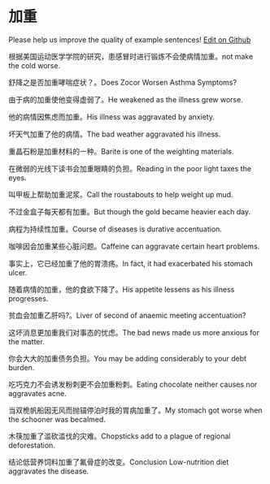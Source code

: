 # 加重

Please help us improve the quality of example sentences! [Edit on Github](https://github.com/jiyushe/jiyu-example-sentence-source/blob/main/chinese/jiazhong.md)

<p><span class="chinese">根据美国运动医学学院的研究，患感冒时进行锻炼不会使病情加重。</span><span class="english">not make the cold worse.</span></p>

<p><span class="chinese">舒降之是否加重哮喘症状？。</span><span class="english">Does Zocor Worsen Asthma Symptoms?</span></p>

<p><span class="chinese">由于病的加重使他变得虚弱了。</span><span class="english">He weakened as the illness grew worse.</span></p>

<p><span class="chinese">他的病情因焦虑而加重。</span><span class="english">His illness was aggravated by anxiety.</span></p>

<p><span class="chinese">坏天气加重了他的病情。</span><span class="english">The bad weather aggravated his illness.</span></p>

<p><span class="chinese">重晶石粉是加重材料的一种。</span><span class="english">Barite is one of the weighting materials.</span></p>

<p><span class="chinese">在微弱的光线下读书会加重眼睛的负担。</span><span class="english">Reading in the poor light taxes the eyes.</span></p>

<p><span class="chinese">叫甲板上帮助加重泥浆。</span><span class="english">Call the roustabouts to help weight up mud.</span></p>

<p><span class="chinese">不过金盒子每天都有加重。</span><span class="english">But though the gold became heavier each day.</span></p>

<p><span class="chinese">病程为持续性加重。</span><span class="english">Course of diseases is durative accentuation.</span></p>

<p><span class="chinese">咖啡因会加重某些心脏问题。</span><span class="english">Caffeine can aggravate certain heart problems.</span></p>

<p><span class="chinese">事实上，它已经加重了他的胃溃疡。</span><span class="english">In fact, it had exacerbated his stomach ulcer.</span></p>

<p><span class="chinese">随着病情的加重，他的食欲下降了。</span><span class="english">His appetite lessens as his illness progresses.</span></p>

<p><span class="chinese">贫血会加重乙肝吗?。</span><span class="english">Liver of second of anaemic meeting accentuation?</span></p>

<p><span class="chinese">这坏消息更加重我们对事态的忧虑。</span><span class="english">The bad news made us more anxious for the matter.</span></p>

<p><span class="chinese">你会大大的加重债务负担。</span><span class="english">You may be adding considerably to your debt burden.</span></p>

<p><span class="chinese">吃巧克力不会诱发粉刺更不会加重粉刺。</span><span class="english">Eating chocolate neither causes nor aggravates acne.</span></p>

<p><span class="chinese">当双桅帆船因无风而抛锚停泊时我的胃病加重了。</span><span class="english">My stomach got worse when the schooner was becalmed.</span></p>

<p><span class="chinese">木筷加重了滥砍滥伐的灾难。</span><span class="english">Chopsticks add to a plague of regional deforestation.</span></p>

<p><span class="chinese">结论低营养饲料加重了氟骨症的改变。</span><span class="english">Conclusion Low-nutrition diet aggravates the disease.</span></p>


